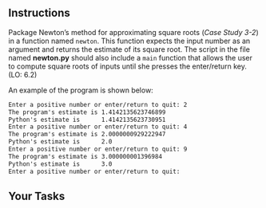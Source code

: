 ## Instructions

Package Newton’s method for approximating square roots (_Case Study 3-2_) in a function named `newton`. This function expects the input number as an argument and returns the estimate of its square root. The script in the file named **newton.py** should also include a `main` function that allows the user to compute square roots of inputs until she presses the enter/return key. (LO: 6.2)

An example of the program is shown below:

```txt
Enter a positive number or enter/return to quit: 2
The program's estimate is 1.4142135623746899
Python's estimate is      1.4142135623730951
Enter a positive number or enter/return to quit: 4
The program's estimate is 2.0000000929222947
Python's estimate is      2.0
Enter a positive number or enter/return to quit: 9
The program's estimate is 3.000000001396984
Python's estimate is      3.0
Enter a positive number or enter/return to quit:
```

## Your Tasks
